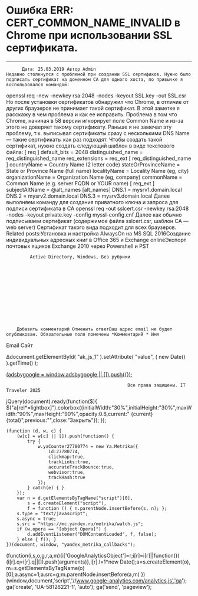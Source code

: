 #                 	Ошибка ERR: CERT_COMMON_NAME_INVALID в Chrome при использовании SSL сертификата.                	  
***            ***

			
            
		
    
	
    	  Дата: 25.03.2019 Автор Admin  
	Недавно столкнулся с проблемой при создании SSL сертификов. Нужно было подписать сертификат на доменном CA для одного хоста, по привычке я воспользовался командой:
openssl req -new -newkey rsa:2048 -nodes -keyout SSL.key -out SSL.csr
Но после установки сертификатов обнаружил что Chrome, в отличие от других браузеров не принимает такой сертификат. В этой заметке я расскажу в чем проблема и как ее исправить.
Проблема в том что Chrome, начиная в 58 версии игнорирует поле Common Name и из-за этого не доверяет такому сертификату.
Раньше я не замечал эту проблему, т.к. выписывал сертификаты сразу с несколькими DNS Name &#8212; такие сертификаты как раз подходят.
Чтобы создать такой сертификат, нужно создать следующий шаблон в виде текстового файла:
[ req ]
default_bits       = 2048
distinguished_name = req_distinguished_name
req_extensions     = req_ext
[ req_distinguished_name ]
countryName                 = Country Name (2 letter code)
stateOrProvinceName         = State or Province Name (full name)
localityName               = Locality Name (eg, city)
organizationName           = Organization Name (eg, company)
commonName                 = Common Name (e.g. server FQDN or YOUR name)
[ req_ext ]
subjectAltName = @alt_names
[alt_names]
DNS.1   = mysrv1.domain.local
DNS.2   = mysrv2.domain.local
DNS.3   = mysrv3.domain.local
Далее выполняем команду для создания приватного ключа и запроса для подписи сертификата в CA
openssl req -out sslcert.csr -newkey rsa:2048 -nodes -keyout private.key -config myssl-config.cnf
Далее как обычно подписываем сертификат (содержимое файла sslcert.csr, шаблон CA &#8212; web server)
Сертификат такого вида подходит для всех браузеров.
Related posts:Установка и настройка AlwaysOn на MS SQL 2016Создание индивидуальных адресных книг в Office 365 и Exchange onlineЭкспорт почтовых ящиков Exchange 2010 через Powershell и PST
        
             Active Directory, Windows, Без рубрики 
               
        
            
        
    
                        
                    
                    
                
        
                
	
		
		Добавить комментарий Отменить ответВаш адрес email не будет опубликован. Обязательные поля помечены *Комментарий * Имя 
Email 
Сайт 
 
&#916;document.getElementById( "ak_js_1" ).setAttribute( "value", ( new Date() ).getTime() );	
	
<ins class="adsbygoogle"
     style="display:block"
     data-ad-client="ca-pub-1890562251101921"
     data-ad-slot="9117958896"
     data-ad-format="auto">
(adsbygoogle = window.adsbygoogle || []).push({});
			
        
        
		
        
           
    
    
  
	
    
		
        
             
			
                
                    
                                                  Все права защищены. IT Traveler 2025 
                         
                        
																														                    
                    
				
                
                
    
			
		                            
	
	
                
                
			
                
		
        
	
    
jQuery(document).ready(function($){
  $("a[rel*=lightbox]").colorbox({initialWidth:"30%",initialHeight:"30%",maxWidth:"90%",maxHeight:"90%",opacity:0.8,current:" {current}  {total}",previous:"",close:"Закрыть"});
});
  
    (function (d, w, c) {
        (w[c] = w[c] || []).push(function() {
            try {
                w.yaCounter27780774 = new Ya.Metrika({
                    id:27780774,
                    clickmap:true,
                    trackLinks:true,
                    accurateTrackBounce:true,
                    webvisor:true,
                    trackHash:true
                });
            } catch(e) { }
        });
        var n = d.getElementsByTagName("script")[0],
            s = d.createElement("script"),
            f = function () { n.parentNode.insertBefore(s, n); };
        s.type = "text/javascript";
        s.async = true;
        s.src = "https://mc.yandex.ru/metrika/watch.js";
        if (w.opera == "[object Opera]") {
            d.addEventListener("DOMContentLoaded", f, false);
        } else { f(); }
    })(document, window, "yandex_metrika_callbacks");
  (function(i,s,o,g,r,a,m){i['GoogleAnalyticsObject']=r;i[r]=i[r]||function(){
  (i[r].q=i[r].q||[]).push(arguments)},i[r].l=1*new Date();a=s.createElement(o),
  m=s.getElementsByTagName(o)[0];a.async=1;a.src=g;m.parentNode.insertBefore(a,m)
  })(window,document,'script','//www.google-analytics.com/analytics.js','ga');
  ga('create', 'UA-58126221-1', 'auto');
  ga('send', 'pageview');
